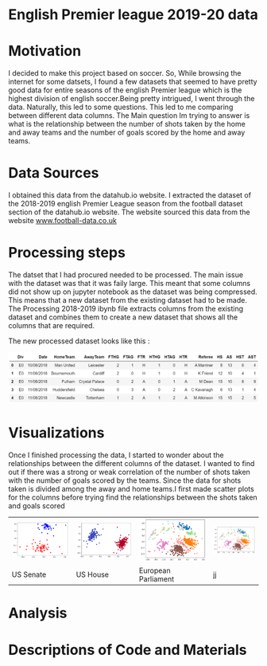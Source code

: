 # English Premier league 2019-20 data 

# Motivation
I decided to make this project based on soccer. So, While browsing the internet for some datsets, I found a few datasets that seemed to have pretty good data for entire seasons of the english Premier league which is the highest division of english soccer.Being pretty intrigued, I went through the data. Naturally, this led to some questions. This led to me comparing between different data columns. The Main question Im trying to answer is what is the relationship between the number of shots taken by the home and away teams and the number of goals scored by the home and away teams.

# Data Sources
I obtained this data from the datahub.io website. I extracted the dataset of the 2018-2019 english Premier League season from the football dataset section of the datahub.io website. The website sourced this data from the website www.football-data.co.uk

# Processing steps 
The datset that I had procured needed to be processed. The main issue with the dataset was that it was faily large. This meant that some columns did not show up on jupyter notebook as the dataset was being compressed. This means that a new dataset from the existing dataset had to be made. The Processing 2018-2019 ibynb file extracts columns from the existing dataset and combines them to create a new dataset that shows all the columns that are required.

The new processed dataset looks like this :

![Snippet of new processed dataset](https://raw.githubusercontent.com/rithvikvarma12/Data-115-personal-dataset-project/main/processing%20data.PNG)

# Visualizations
Once I finished processing the data, I started to wonder about the relationships between the different columns of the dataset. I wanted to find out if there was a strong or weak correlation of the number of shots taken with the number of goals scored by the teams. Since the data for shots taken is divided among the away and home teams.I first made scatter plots for the columns before trying find the relationships between the shots taken and goals scored

<table>
  <tr><td><img src="https://raw.githubusercontent.com/drdeford/DATA115_PDP1/main/Figures/Senate_MDS.png"></td><td><img src="https://raw.githubusercontent.com/drdeford/DATA115_PDP1/main/Figures/House_MDS.png"></td><td><img src="https://raw.githubusercontent.com/drdeford/DATA115_PDP1/main/Figures/EP_MDS.png"></td><td><img src="https://raw.githubusercontent.com/drdeford/DATA115_PDP1/main/Figures/EP_MDS.png"></td></tr>
   <tr><td>US Senate</td><td>US House</td><td>European Parliament</td><td>jj</td></tr>
  </table>







# Analysis

# Descriptions of Code and Materials
